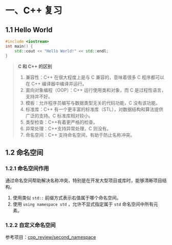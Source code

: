 # 一、C++ 复习

## 1.1 Hello World

```c++
#include <iostream>
int main() {
	std::cout << "Hello World!" << std::endl;
}
```

> **C 和 C++ 的区别**
> 
> 1. 兼容性：C++ 在很大程度上是与 C 兼容的，意味着很多 C 程序都可以在 C++ 编译器中编译并运行。
> 2. 面向对象编程（OOP）：C++ 运行使用类和对象，而 C 是过程性语言，支持并不好。
> 3. 模板：允许程序员编写与数据类型无关的代码功能，C 没有该功能。
> 4. 标准库：C++ 有一个更丰富的标准库（STL），对数据结构和算法提供广泛的支持。C 标准库相对较小。
> 5. 类型检查：C++有着更严格的检查。
> 6. 异常处理：C++支持异常处理，C 则没有。
> 7. 命名空间：C++ 支持命名空间，有助于防止名称冲突。

## 1.2 命名空间

### 1.2.1 命名空间作用

 通过命名空间帮助解决名称冲突，特别是在开发大型项目或库时，能够清晰项目结构。

1. 使用类似 `std::` 前缀方式表示右值属于哪个命名空间。
2. 使用 `using namespace std` ，允许不显式指定属于 `std` 命名空间中所有元素。

### 1.2.2 自定义命名空间

参考项目：[cpp_review/second_namespace](../cpp_review/second_namespace)